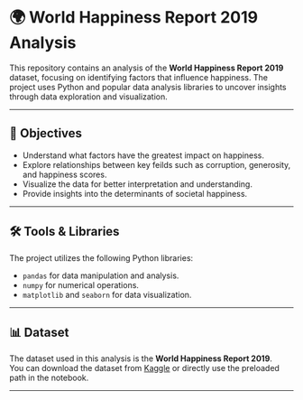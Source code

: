 # 🌍 World Happiness Report 2019 Analysis

This repository contains an analysis of the **World Happiness Report 2019** dataset, focusing on identifying factors that influence happiness. The project uses Python and popular data analysis libraries to uncover insights through data exploration and visualization.

---

## 📌 Objectives

- Understand what factors have the greatest impact on happiness.
- Explore relationships between key feilds such as corruption, generosity, and happiness scores.
- Visualize the data for better interpretation and understanding.
- Provide insights into the determinants of societal happiness.

---

## 🛠️ Tools & Libraries

The project utilizes the following Python libraries:
- `pandas` for data manipulation and analysis.
- `numpy` for numerical operations.
- `matplotlib` and `seaborn` for data visualization.

---
## 📊 Dataset

The dataset used in this analysis is the **World Happiness Report 2019**.  
You can download the dataset from [Kaggle](https://www.kaggle.com/unsdsn/world-happiness) or directly use the preloaded path in the notebook.

---

